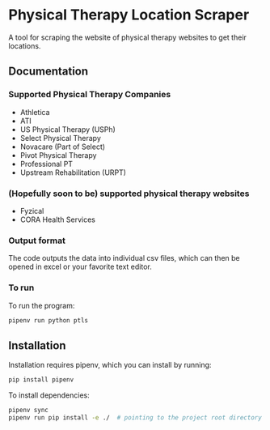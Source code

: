 # Physical Therapy Location Scraper

A tool for scraping the website of physical therapy websites to get their locations.

## Documentation

### Supported Physical Therapy Companies

* Athletica
* ATI
* US Physical Therapy (USPh)
* Select Physical Therapy
* Novacare (Part of Select)
* Pivot Physical Therapy
* Professional PT
* Upstream Rehabilitation (URPT)

### (Hopefully soon to be) supported physical therapy websites

* Fyzical
* CORA Health Services

### Output format

The code outputs the data into individual csv files, which can then be opened in excel or your favorite text editor.

### To run

To run the program:

~~~~bash
pipenv run python ptls
~~~~

## Installation

Installation requires pipenv, which you can install by running:

~~~~bash
pip install pipenv
~~~~

To install dependencies:

~~~~bash
pipenv sync
pipenv run pip install -e ./  # pointing to the project root directory
~~~~